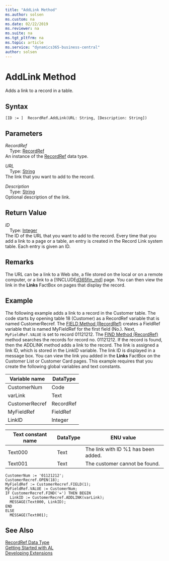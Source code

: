 ```yaml
---
title: "AddLink Method"
ms.author: solsen
ms.custom: na
ms.date: 02/22/2019
ms.reviewer: na
ms.suite: na
ms.tgt_pltfrm: na
ms.topic: article
ms.service: "dynamics365-business-central"
author: solsen
---
```

[//]: # (START>DO_NOT_EDIT)
[//]: # (IMPORTANT:Do not edit any of the content between here and the END>DO_NOT_EDIT.)
[//]: # (Any modifications should be made in the .xml files in the ModernDev repo.)
# AddLink Method
Adds a link to a record in a table.


## Syntax
```
[ID := ]  RecordRef.AddLink(URL: String, [Description: String])
```
## Parameters
*RecordRef*  
&emsp;Type: [RecordRef](recordref-data-type.md)  
An instance of the [RecordRef](recordref-data-type.md) data type.  

*URL*  
&emsp;Type: [String](../string/string-data-type.md)  
The link that you want to add to the record.
        
*Description*  
&emsp;Type: [String](../string/string-data-type.md)  
Optional description of the link.  


## Return Value
*ID*  
&emsp;Type: [Integer](../integer/integer-data-type.md)  
The ID of the URL that you want to add to the record. Every time that you add a link to a page or a table, an entry is created in the Record Link system table. Each entry is given an ID.  


[//]: # (IMPORTANT: END>DO_NOT_EDIT)

## Remarks  
 The URL can be a link to a Web site, a file stored on the local or on a remote computer, or a link to a [!INCLUDE[d365fin_md](../../includes/d365fin_md.md)] page. You can then view the link in the **Links** FactBox on pages that display the record.  

## Example  
 The following example adds a link to a record in the Customer table. The code starts by opening table 18 \(Customer\) as a RecordRef variable that is named CustomerRecref. The [FIELD Method \(RecordRef\)](../../methods/devenv-field-method-recordref.md) creates a FieldRef variable that is named MyFieldRef for the first field \(No.\). Next, `MyFieldRef.VALUE` is set to record 01121212. The [FIND Method \(RecordRef\)](../../methods/devenv-find-method-recordref.md) method searches the records for record no. 01121212. If the record is found, then the ADDLINK method adds a link to the record. The link is assigned a link ID, which is stored in the LinkID variable. The link ID is displayed in a message box. You can view the link you added in the **Links** FactBox on the Customer List or Customer Card pages. This example requires that you create the following global variables and text constants.  

|Variable name|DataType|  
|-------------------|--------------|  
|CustomerNum|Code|  
|varLink|Text|  
|CustomerRecref|RecordRef|  
|MyFieldRef|FieldRef|  
|LinkID|Integer|  

|Text constant name|DataType|ENU value|  
|------------------------|--------------|---------------|  
|Text000|Text|The link with ID %1 has been added.|  
|Text001|Text|The customer cannot be found.|  

```  
CustomerNum := '01121212';  
CustomerRecref.OPEN(18);  
MyFieldRef := CustomerRecref.FIELD(1);  
MyFieldRef.VALUE := CustomerNum;  
IF CustomerRecref.FIND('=') THEN BEGIN  
  LinkID := CustomerRecref.ADDLINK(varLink);  
  MESSAGE(Text000, LinkID);  
END  
ELSE  
  MESSAGE(Text001);  
```  

## See Also
[RecordRef Data Type](recordref-data-type.md)  
[Getting Started with AL](../../devenv-get-started.md)  
[Developing Extensions](../../devenv-dev-overview.md)